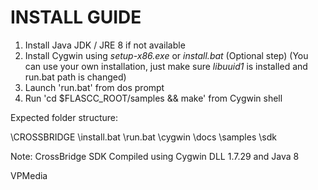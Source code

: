 INSTALL GUIDE
=============

1. Install Java JDK / JRE 8 if not available
2. Install Cygwin using *setup-x86.exe* or *install.bat* (Optional step)
   (You can use your own installation, just make sure *libuuid1* is installed and run.bat path is changed)
3. Launch 'run.bat' from dos prompt
4. Run 'cd $FLASCC_ROOT/samples && make' from Cygwin shell

Expected folder structure:

\CROSSBRIDGE
  \install.bat
  \run.bat
  \cygwin
  \docs
  \samples
  \sdk

Note: CrossBridge SDK Compiled using Cygwin DLL 1.7.29 and Java 8

VPMedia